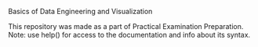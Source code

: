 Basics of Data Engineering and Visualization

This repository was made as a part of Practical Examination Preparation.
Note: use help(<method-name>) for access to the documentation and info about its syntax.
